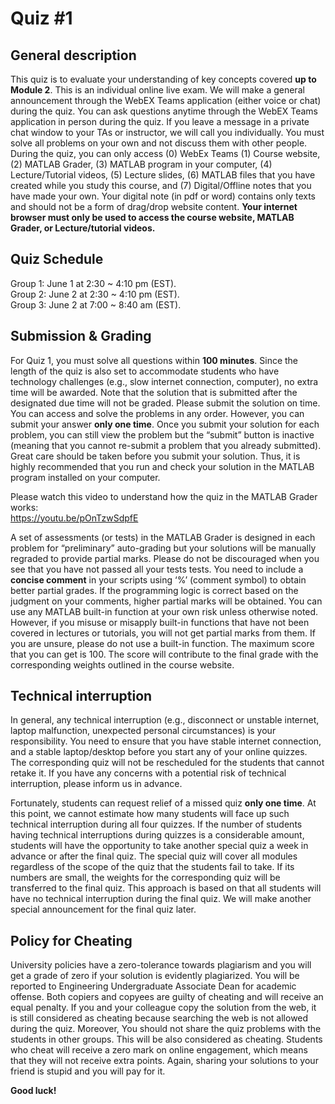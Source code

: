 # Quiz #1

## General description
This quiz is to evaluate your understanding of key concepts covered **up to Module 2**. This is an individual online live exam. We will make a general announcement through the WebEX Teams application (either voice or chat) during the quiz. You can ask questions anytime through the WebEX Teams application in person during the quiz. If you leave a message in a private chat window to your TAs or instructor, we will call you individually. You must solve all problems on your own and not discuss them with other people. During the quiz, you can only access (0) WebEx Teams (1) Course website, (2) MATLAB Grader, (3) MATLAB program in your computer, (4) Lecture/Tutorial videos, (5) Lecture slides, (6) MATLAB files that you have created while you study this course, and (7) Digital/Offline notes that you have made your own. Your digital note (in pdf or word) contains only texts and should not be a form of drag/drop website content. **Your internet browser must only be used to access the course website, MATLAB Grader, or Lecture/tutorial videos.**

## Quiz Schedule
Group 1:  June 1 at 2:30 ~ 4:10 pm (EST).  
Group 2:  June 2 at 2:30 ~ 4:10 pm (EST).  
Group 3:  June 2 at 7:00 ~ 8:40 am (EST).   

## Submission & Grading
For Quiz 1, you must solve all questions within **100 minutes**. Since the length of the quiz is also set to accommodate students who have technology challenges (e.g., slow internet connection, computer), no extra time will be awarded. Note that the solution that is submitted after the designated due time will not be graded. Please submit the solution on time. You can access and solve the problems in any order. However, you can submit your answer **only one time**. Once you submit your solution for each problem, you can still view the problem but the “submit” button is inactive (meaning that you cannot re-submit a problem that you already submitted). Great care should be taken before you submit your solution. Thus, it is highly recommended that you run and check your solution in the MATLAB program installed on your computer. 

Please watch this video to understand how the quiz in the MATLAB Grader works:  
https://youtu.be/pOnTzwSdpfE 

A set of assessments (or tests) in the MATLAB Grader is designed in each problem for “preliminary” auto-grading but your solutions will be manually regraded to provide partial marks. Please do not be discouraged when you see that you have not passed all your tests tests. You need to include a **concise comment** in your scripts using ‘%’ (comment symbol) to obtain better partial grades. If the programming logic is correct based on the judgment on your comments, higher partial marks will be obtained. You can use any MATLAB built-in function at your own risk unless otherwise noted. However, if you misuse or misapply built-in functions that have not been covered in lectures or tutorials, you will not get partial marks from them. If you are unsure, please do not use a built-in function. The maximum score that you can get is 100. The score will contribute to the final grade with the corresponding weights outlined in the course website. 

## Technical interruption
In general, any technical interruption (e.g., disconnect or unstable internet, laptop malfunction, unexpected personal circumstances) is your responsibility. You need to ensure that you have stable internet connection, and a stable laptop/desktop before you start any of your online quizzes. The corresponding quiz will not be rescheduled for the students that cannot retake it. If you have any concerns with a potential risk of technical interruption, please inform us in advance. 

Fortunately, students can request relief of a missed quiz **only one time**. At this point, we cannot estimate how many students will face up such technical interruption during all four quizzes. If the number of students having technical interruptions during quizzes is a considerable amount, students will have the opportunity to take another special quiz a week in advance or after the final quiz. The special quiz will cover all modules regardless of the scope of the quiz that the students fail to take. If its numbers are small, the weights for the corresponding quiz will be transferred to the final quiz. This approach is based on that all students will have no technical interruption during the final quiz. We will make another special announcement for the final quiz later. 

## Policy for Cheating 
University policies have a zero-tolerance towards plagiarism and you will get a grade of zero if your solution is evidently plagiarized. You will be reported to Engineering Undergraduate Associate Dean for academic offense. Both copiers and copyees are guilty of cheating and will receive an equal penalty. If you and your colleague copy the solution from the web, it is still considered as cheating because searching the web is not allowed during the quiz. Moreover, You should not share the quiz problems with the students in other groups. This will be also considered as cheating. Students who cheat will receive a zero mark on online engagement, which means that they will not receive extra points. Again, sharing your solutions to your friend is stupid and you will pay for it. 

**Good luck!**
